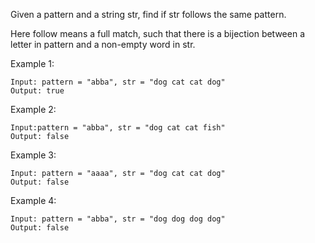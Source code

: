 Given a pattern and a string str, find if str follows the same pattern.

Here follow means a full match, such that there is a bijection between a letter in pattern and a non-empty word in str.

Example 1:
```
Input: pattern = "abba", str = "dog cat cat dog"
Output: true
```
Example 2:
```
Input:pattern = "abba", str = "dog cat cat fish"
Output: false
```
Example 3:
```
Input: pattern = "aaaa", str = "dog cat cat dog"
Output: false
```
Example 4:
```
Input: pattern = "abba", str = "dog dog dog dog"
Output: false
```
